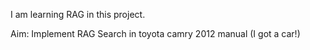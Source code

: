 I am learning RAG in this project.

Aim: Implement RAG Search in toyota camry 2012 manual (I got a car!)


